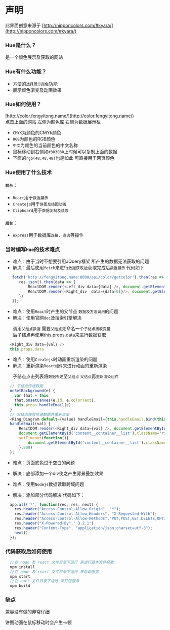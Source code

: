 # 声明
  此界面创意来源于
  [http://nipponcolors.com/#kyara/](http://nipponcolors.com/#kyara/)<br />

### Hue是什么？
是一个颜色展示及获取的网站
### Hue有什么功能？
* 方便的`选择展示颜色`功能
* 展示颜色渐变及动画效果

### Hue如何使用？
[http://color.fengyitong.name/](http://color.fengyitong.name/)<br />
点击上面的网站 左侧为颜色库 右侧为数据展示栏
  * `CMYK`为颜色的CMYk颜色
  * `RGB`为颜色的RGB颜色
  * `中文`为颜色的当前颜色的中文名称
  * 鼠标移动到右侧如`#303030`上时候可以复制上面的数据
  * 下面的`rgb(48,48,48)`也是如此 可直接用于网页颜色
### Hue使用了什么技术
  #### `前台`：<br/>
  * `React`用于`数据展示`<br/>
  * `Createjs`用于`饼图及线图动画`<br/>
  * `Clipboard`用于`数据复制及读取`<br/>
  #### `后台`：<br/>
  * `express`用于数据库`连接`、`查询`等操作

### 当时编写`Hue`的技术难点
  * 难点：由于当时不想要引用JQuery框架 所产生的数据无法获取的问题
  * 解决：最后使用`fetch`来进行`数据获取`及获取完成后`数据展示` 代码如下<p>
```javascript
   fetch('http://fengyitong.name:8090/api/color/getcolor').then(res => {
      res.json().then(data => {
          ReactDOM.render(<Left_div data={data} />, document.getElementById('left'));
          ReactDOM.render(<Right_div  data={data[0]}/>, document.getElementById('right'));
      })
   });
```

  * 难点：使用`React`时产生的父节点 `数据及方法调用`的问题
  * 解决：使用官网`doc`及搜索引擎解决<p>
  调用`父结点数据` 需要`父结点`先命名一个`子结点接收变量`<br>
  后子结点再使用this.props.data来进行数据获取<br>
  ```javascript
    <Right_div data={val} />
    this.props.data
  ```
  * 难点：使用`Createjs`时动画重新渲染的问题
  * 解决：重新渲染`React组件`来进行动画的重新渲染<p>
  子结点点击列表将`数据专递`至`父结点` `父结点`再`重新渲染组件`
  ```javascript
    // 子结点传递数据
    onSetBackground(e) {
      var that = this
      that.onsetCanves(e.id, e.colorText);
      this.props.handleEmail(e);
    }
    // 父结点接收传递数据并重新渲染
    <Ring_Diagram default={value} handleEmail={this.handleEmail.bind(this)} setTimeoutId={index} key={value.id} tf={true} />
    handleEmail(val) {
        ReactDOM.render(<Right_div data={val} />, document.getElementById('right'));
        document.getElementById('content__container__list').className='rightText content__container content__container__list'
        setTimeout(function(){
            document.getElementById('content__container__list').className='rightText'
        },800)
    };
  ```
  * 难点：页面底色过于空白的问题
  * 解决：底部添加一个div使之产生背景叠加效果<p>

  * 难点：使用`Nodejs`数据读取跨域问题
  * 解决：添加部分代码解决 代码如下：
  
```javascript
  app.all('*', function(req, res, next) {
    res.header("Access-Control-Allow-Origin", "*");
    res.header("Access-Control-Allow-Headers", "X-Requested-With");
    res.header("Access-Control-Allow-Methods","PUT,POST,GET,DELETE,OPTIONS");
    res.header("X-Powered-By",' 3.2.1')
    res.header("Content-Type", "application/json;charset=utf-8");
    next();
  });
```
### 代码获取后如何使用

```javascript
  //在 node 及 react 文件目录下运行 来进行基本文件获取
  npm install
  //在 node 及 react 文件目录下运行 来启动服务
  npm start 
  //在 eact 文件目录下运行 来打包服务
  npm build 
```


### 缺点
  兼容没有做的非常仔细<p>
  饼图动画在鼠标移动时会产生卡顿<p>
